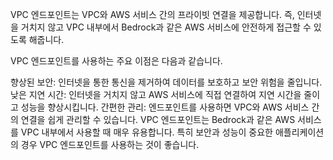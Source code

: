 VPC 엔드포인트는 VPC와 AWS 서비스 간의 프라이빗 연결을 제공합니다. 즉, 인터넷을 거치지 않고 VPC 내부에서 Bedrock과 같은 AWS 서비스에 안전하게 접근할 수 있도록 해줍니다.

VPC 엔드포인트를 사용하는 주요 이점은 다음과 같습니다.

향상된 보안: 인터넷을 통한 통신을 제거하여 데이터를 보호하고 보안 위험을 줄입니다.
낮은 지연 시간: 인터넷을 거치지 않고 AWS 서비스에 직접 연결하여 지연 시간을 줄이고 성능을 향상시킵니다.
간편한 관리: 엔드포인트를 사용하면 VPC와 AWS 서비스 간의 연결을 쉽게 관리할 수 있습니다.
VPC 엔드포인트는 Bedrock과 같은 AWS 서비스를 VPC 내부에서 사용할 때 매우 유용합니다. 특히 보안과 성능이 중요한 애플리케이션의 경우 VPC 엔드포인트를 사용하는 것이 좋습니다.




